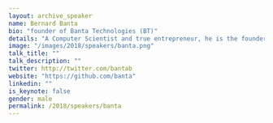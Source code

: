 ```yaml
---
layout: archive_speaker
name: Bernard Banta
bio: "founder of Banta Technologies (BT)"
details: "A Computer Scientist and true entrepreneur, he is the founder of Banta Technologies (BT). He has always been passionate about technology and how it can be used to leverage and transform Africa in the way we live, work, play and govern. When it comes to building, his ultimate goal is to make the world a better place. Banta is an entrepreneur and an engineer on the bleeding edge of technology."
image: "/images/2018/speakers/banta.png"
talk_title: ""
talk_description: ""
twitter: http://twitter.com/bantab
website: "https://github.com/banta"
linkedin: ""
is_keynote: false
gender: male
permalink: /2018/speakers/banta
---
```

